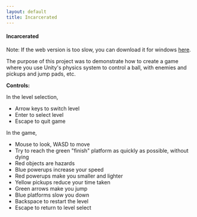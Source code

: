 ```yaml
---
layout: default
title: Incarcerated
---
```

#### Incarcerated

Note: If the web version is too slow, you can download it for windows [here](/assets/scripting-assets/Incarcerated/win.zip).

The purpose of this project was to demonstrate how to create a game where you use Unity's physics system to control a ball, with enemies and pickups and jump pads, etc. 

**Controls:**

In the level selection,

- Arrow keys to switch level
- Enter to select level
- Escape to quit game

In the game,

- Mouse to look, WASD to move
- Try to reach the green "finish" platform as quickly as possible, without dying
- Red objects are hazards
- Blue powerups increase your speed
- Red powerups make you smaller and lighter
- Yellow pickups reduce your time taken
- Green arrows make you jump
- Blue platforms slow you down
- Backspace to restart the level
- Escape to return to level select
